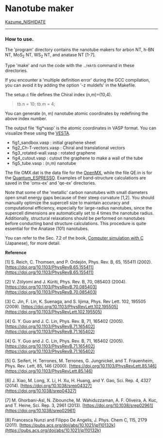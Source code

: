 

# Nanotube maker

[Kazume_NISHIDATE](kazume.nishidate@gmail.com)

-------------------------------------------------------------------------------

### How to use.

  The 'program' directory contains the nanotube makers for arbon NT, h-BN NT, MoS$_2$ NT, WS$_2$ NT, and anatase NT [1-7].

  Type 'make' and run the code with the `./mktb` command in these directories. 
  
  If you encounter a 'multiple definition error' during the GCC compilation, you can avoid it by adding the option '-z muldefs' in the Makefile.

  The setup.c file defines the Chiral index (n,m)=(10,4).

> tb.n =  10;
> tb.m =  4;
  
  You can generate (n, m) nanotube atomic coordinates by redefining the above index number.

  The output file 'fig*vasp' is the atomic coordinates in VASP format. You can visualize these using the [VESTA](https://jp-minerals.org/vesta/jp/).

- fig1_sandbox.vasp : initial graphene sheet
- fig2_Ch-T-vectors.vasp : Chiral and translational vectors
- fig3_rotated-wall.vasp : rotated graphene 
- fig4_cutout.vasp : cutout the graphene to make a wall of the tube
- fig5_tube.vasp : (n,m) nanotube 

The file OMX.dat is the data file for the [OpenMX](https://www.openmx-square.org/), while the file QE.in is for the [Quantum_ESPRESSO](https://www.quantum-espresso.org/). Examples of band-structure calculations are saved in the 'omx-ex' and 'qe-ex' directories.

Note that some of the 'metallic' carbon nanotubes with small diameters open small energy gaps because of their steep curvature [1,2]. You should manually optimize the supercell size to maintain accuracy and computational efficiency, especially for large-radius nanotubes, since the supercell dimensions are automatically set to 4 times the nanotube radius. Additionally, structural relaxations should be performed on nanotubes before conducting band structure calculations. This procedure is quite essential for the Anatase (101) nanotubes.
  
You can refer to the Sec. 7.2 of the book, [Computer simulation with C](http://web.cc.iwate-u.ac.jp/~nisidate/main.pdf) (Japanese), for more detail.
  
**Reference**

[1] S. Reich, C. Thomsen, and P. Ordej&oacute;n, Phys. Rev. B, 65, 155411 (2002).
[https://doi.org/10.1103/PhysRevB.65.155411](https://doi.org/10.1103/PhysRevB.65.155411)

[2] V. Z&oacute;lyomi and J. K&uuml;riti, Phys. Rev. B, 70, 085403 (2004).
[https://doi.org/10.1103/PhysRevB.70.085403](https://doi.org/10.1103/PhysRevB.70.085403)

[3] C. Jin, F. Lin, K. Suenaga, and S. Iijima, Phys. Rev Lett. 102, 195505 (2009).
[https://doi.org/10.1103/PhysRevLett.102.195505](https://doi.org/10.1103/PhysRevLett.102.195505)

[4] G. Y. Guo and J. C. Lin, Phys. Rev. B, 71, 165402 (2005).
[https://doi.org/10.1103/PhysRevB.71.165402](https://doi.org/10.1103/PhysRevB.71.165402)

[4] G. Y. Guo and J. C. Lin, Phys. Rev. B, 71, 165402 (2005).
[https://doi.org/10.1103/PhysRevB.71.165402](https://doi.org/10.1103/PhysRevB.71.165402)

[5] G. Seifert, H. Terrones, M. Terrones, G. Jungnickel, and T. Frauenheim, Phys. Rev. Lett, 85, 146 (2000).
[https://doi.org/10.1103/PhysRevLett.85.146](https://doi.org/10.1103/PhysRevLett.85.146)

[6] J. Xiao, M. Long, X. Li, H. Xu, H. Huang, and Y. Gao, Sci. Rep. 4, 4327 (2014).
[https://doi.org/10.1038/srep04327](https://doi.org/10.1038/srep04327)

[7] M. Ghorbani-Asl, N. Zibounche, M. Wahiduzzaman, A. F. Oliveira, A. Kuc, and T. Heine, Sci. Rep. 3, 2961 (2013).
[https://doi.org/10.1038/srep02961](https://doi.org/10.1038/srep02961)

[8] Francesca Nunzi and Filippo De Angelis, J. Phys. Chem C, 115, 2179 (2011).
[https://pubs.acs.org/doi/abs/10.1021/jp110132k](https://pubs.acs.org/doi/abs/10.1021/jp110132k)

